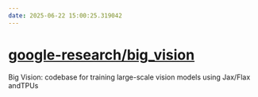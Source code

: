 ```yaml
---
date: 2025-06-22 15:00:25.319042
---
```


# [google-research/big_vision](https://github.com/google-research/big_vision)

Big Vision: codebase for training large-scale vision models using Jax/Flax andTPUs
